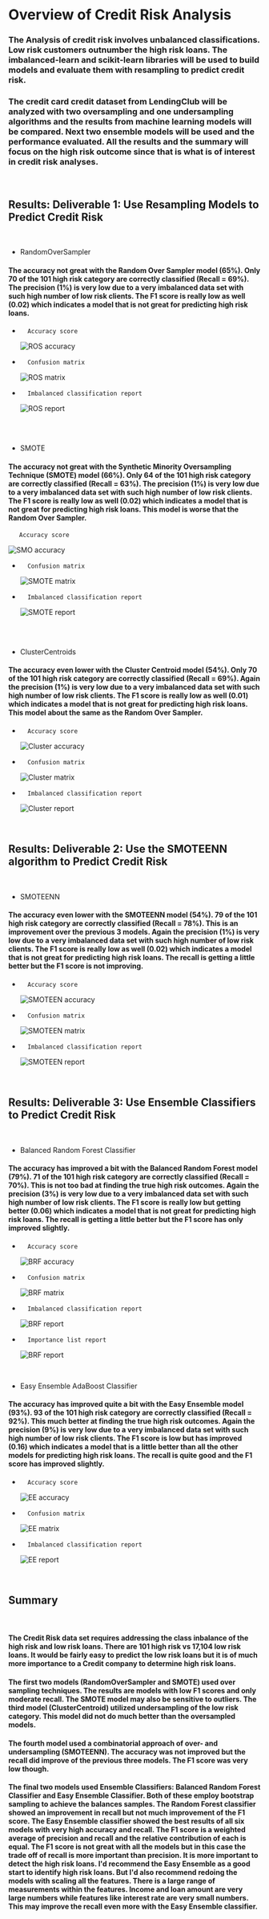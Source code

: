# Overview of Credit Risk Analysis

### The Analysis of credit risk involves unbalanced classifications. Low risk customers outnumber the high risk loans. The imbalanced-learn and scikit-learn libraries will be used to build models and evaluate them with resampling to predict credit risk.
### The credit card credit dataset from LendingClub will be analyzed with two oversampling and one undersampling algorithms and the results from machine learning models will be compared. Next two ensemble models will be used and the performance evaluated. All the results and the summary will focus on the high risk outcome since that is what is of interest in credit risk analyses.

<br/>

## Results: Deliverable 1: Use Resampling Models to Predict Credit Risk 

<br/>

-   RandomOverSampler 

#### The accuracy not great with the Random Over Sampler model (65%). Only 70 of the 101 high risk category are correctly classified (Recall = 69%). The precision (1%) is very low due to a very imbalanced data set with such high number of low risk clients. The F1 score is really low as well (0.02) which indicates a model that is not great for predicting high risk loans.
    
-       Accuracy score
    ![ROS accuracy](./Resources/ros_accuracy.png) 

-       Confusion matrix
    ![ROS matrix](./Resources/ros_matrix.png) 

-       Imbalanced classification report
    ![ROS report](./Resources/ros_report.png) 

<br/>
<br/>

-   SMOTE 

#### The accuracy not great with the Synthetic Minority Oversampling Technique (SMOTE) model (66%). Only 64 of the 101 high risk category are correctly classified (Recall = 63%). The precision (1%) is very low due to a very imbalanced data set with such high number of low risk clients. The F1 score is really low as well (0.02) which indicates a model that is not great for predicting high risk loans. This model is worse that the Random Over Sampler.

       Accuracy score
  
  ![SMO accuracy](./Resources/smo_accuracy.png) 

-       Confusion matrix
    ![SMOTE matrix](./Resources/smo_matrix.png) 

-       Imbalanced classification report
    ![SMOTE report](./Resources/smo_report.png) 

<br/>
<br/>

-   ClusterCentroids

#### The accuracy even lower with the Cluster Centroid model (54%). Only 70 of the 101 high risk category are correctly classified (Recall = 69%). Again the precision (1%) is very low due to a very imbalanced data set with such high number of low risk clients. The F1 score is really low as well (0.01) which indicates a model that is not great for predicting high risk loans. This model about the same as the Random Over Sampler.
       
   
-       Accuracy score

    ![Cluster accuracy](./Resources/cc_accuracy.png) 

-       Confusion matrix

    ![Cluster matrix](./Resources/cc_matrix.png) 

-       Imbalanced classification report

    ![Cluster report](./Resources/cc_report.png)

<br/>

## Results: Deliverable 2: Use the SMOTEENN algorithm to Predict Credit Risk

<br/>

-   SMOTEENN 


#### The accuracy even lower with the SMOTEENN model (54%). 79 of the 101 high risk category are correctly classified (Recall = 78%). This is an improvement over the previous 3 models. Again the precision (1%) is very low due to a very imbalanced data set with such high number of low risk clients. The F1 score is really low as well (0.02) which indicates a model that is not great for predicting high risk loans. The recall is getting a little better but the F1 score is not improving. 
       
    
-       Accuracy score
    ![SMOTEEN accuracy](./Resources/teen_accuracy.png) 

-       Confusion matrix
    ![SMOTEEN matrix](./Resources/teen_matrix.png) 

-       Imbalanced classification report
    ![SMOTEEN report](./Resources/teen_report.png) 


<br/>

## Results: Deliverable 3: Use Ensemble Classifiers to Predict Credit Risk

<br/>

-   Balanced Random Forest Classifier 

#### The accuracy has improved a bit with the Balanced Random Forest model (79%). 71 of the 101 high risk category are correctly classified (Recall = 70%). This is not too bad at finding the true high risk outcomes. Again the precision (3%) is very low due to a very imbalanced data set with such high number of low risk clients. The F1 score is really low  but getting better (0.06) which indicates a model that is not great for predicting high risk loans. The recall is getting a little better but the F1 score has only improved slightly. 
       
    
-       Accuracy score
    ![BRF accuracy](./Resources/rf_accuracy.png) 

-       Confusion matrix
    ![BRF matrix](./Resources/rf_matrix.png) 

-       Imbalanced classification report
    ![BRF report](./Resources/rf_report.png) 

-       Importance list report
    ![BRF report](./Resources/rf_import.png) 

<br/>

-   Easy Ensemble AdaBoost Classifier 
    
#### The accuracy has improved quite a bit with the Easy Ensemble model (93%). 93 of the 101 high risk category are correctly classified (Recall = 92%). This much better at finding the true high risk outcomes. Again the precision (9%) is very low due to a very imbalanced data set with such high number of low risk clients. The F1 score is low but has improved (0.16) which indicates a model that is a little better than all the other models for predicting high risk loans. The recall is quite good and the F1 score has improved slightly. 
       
-       Accuracy score
    ![EE accuracy](./Resources/ee_accuracy.png) 

-       Confusion matrix
    ![EE matrix](./Resources/ee_matrix.png) 

-       Imbalanced classification report
    ![EE report](./Resources/ee_report.png) 

<br/>

## Summary

<br/>

#### The Credit Risk data set requires addressing the class inbalance of the high risk and low risk loans. There are 101 high risk vs 17,104 low risk loans. It would be fairly easy to predict the low risk loans but it is of much more importance to a Credit company to determine high risk loans. 


#### The first two models (RandomOverSampler and SMOTE) used over sampling techniques. The results are models with low F1 scores and only moderate recall. The SMOTE model may also be sensitive to outliers. The third model (ClusterCentroid) utilized undersampling of the low risk category. This model did not do much better than the oversampled models.

#### The fourth model used a combinatorial approach of over- and undersampling (SMOTEENN). The accuracy was not improved but the recall did improve of the previous three models. The F1 score was very low though. 



#### The final two models used Ensemble Classifiers: Balanced Random Forest Classifier and Easy Ensemble Classifier. Both of these employ bootstrap sampling to achieve the balances samples. The Random Forest classifier showed an improvement in recall but not much improvement of the F1 score. The Easy Ensemble classifier showed the best results of all six models with very high accuracy and recall. The F1 score is a weighted average of precision and recall and the relative contribution of each is equal. The F1 score is not great with all the models but in this case the trade off of recall is more important than precision. It is more important to detect the high risk loans. I'd recommend the Easy Ensemble as a good start to identify high risk loans. But I'd also recommend redoing the models with scaling all the features. There is a large range of measurements within the features. Income and loan amount are very large numbers while features like interest rate are very small numbers. This may improve the recall even more with the Easy Ensemble classifier.